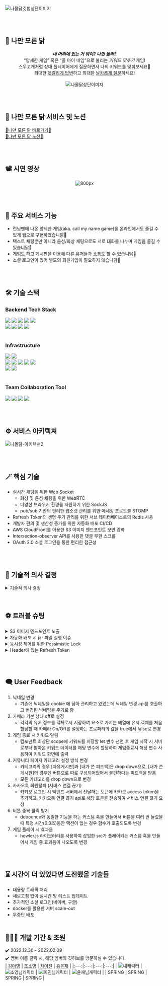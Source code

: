 ![나몰닭깃헙상단이미지](https://user-images.githubusercontent.com/117756400/216939133-6d703bcf-80ce-4939-ada5-a583af07185e.jpg)

<br /> <br />

## 🐔 나만 모른 닭
<div align=center>

***내 머리에 있는 거 뭐야? 나만 몰라?***  
”양세찬 게임” 혹은 “콜 마이 네임”으로 불리는 *키워드 맞추기* 게임!  
스무고개처럼 상대 플레이어에게 질문하면서 나의 키워드를 맞춰보세요🐤  
최대한 <u>헷갈리게 답변</u>하고 최대한 <u>날카롭게 질문</u>하세요!  
<br />
![나몰닭상단이미지](https://user-images.githubusercontent.com/117756400/216971099-fff770a8-8462-4ad0-91f1-64463703bf5f.png)  
</div>

<br /> <br />

## 🔗 나만 모른 닭 서비스 및 노션
[🐔나만 모른 닭 바로가기🐔](https://namoldak.com)
<br />
[🐔나만 모른 닭 노션🐔](https://colossal-chokeberry-fec.notion.site/39515b59c604426494e905a62410ce3b)

<br /> <br />

## 📽 시연 영상
<div align=center>

![800px](https://user-images.githubusercontent.com/111271565/217049760-c3694076-b5be-41c5-9951-f148aee3bb92.gif)

</div>

<br /> <br />

## 📢 주요 서비스 기능
<ul>
<li> 런닝맨에 나온 양세찬 게임(aka. call my name game)을 온라인에서도 즐길 수 있게 웹으로 구현하였습니닭🐔 </li>
<li> 텍스트 채팅뿐만 아니라 음성/화상 채팅으로도 서로 대화를 나누며 게임을 즐길 수 있습니닭🐔 </li>
<li> 게임도 하고 게시판을 이용해 다른 유저들과 소통도 할 수 있습니닭🐔 </li>
<li> 소셜 로그인이 있어 별도의 회원가입이 필요하지 않습니닭🐔 </li>
</ul>

<br /> <br />

## 🛠 기술 스택

### Backend Tech Stack  
<img src="https://img.shields.io/badge/java-007396?style=for-the-badge&logo=java&logoColor=white">  <img src="https://img.shields.io/badge/spring-6DB33F?style=for-the-badge&logo=spring&logoColor=white">  <img src="https://img.shields.io/badge/springboot-6DB33F?style=for-the-badge&logo=springboot&logoColor=white">  <img src="https://img.shields.io/badge/JWT-black?style=for-the-badge&logo=JSON%20web%20tokens&logoColor=white">  <img src="https://img.shields.io/badge/spring security-6DB33F?style=for-the-badge&logo=springsecurity&logoColor=white"> <br /> <img src="https://img.shields.io/badge/websocket-FFCD00?style=for-the-badge&logo=websocket&logoColor=white">  <img src="https://img.shields.io/badge/WebRTC-333333?style=for-the-badge&logo=WebRTC&logoColor=white">  <img src="https://img.shields.io/badge/SockJS-3B5526?style=for-the-badge&logo=sockjs&logoColor=white">  <img src="https://img.shields.io/badge/stomp-41454A?style=for-the-badge&logo=stomp&logoColor=white">
<br /> <br />

### Infrastructure  
<img src="https://img.shields.io/badge/mysql-4479A1?style=for-the-badge&logo=mysql&logoColor=white">  <img src="https://img.shields.io/badge/redis-DC382D?style=for-the-badge&logo=redis&logoColor=white"> <br /> <img src="https://img.shields.io/badge/amazon ec2-FF9900?style=for-the-badge&logo=amazonec2&logoColor=white">  <img src="https://img.shields.io/badge/amazon s3-569A31?style=for-the-badge&logo=amazons3&logoColor=white">  <img src="https://img.shields.io/badge/amazon rds-527FFF?style=for-the-badge&logo=amazonrds&logoColor=white">  <img src="https://img.shields.io/badge/amazon cloudfront-FF4F8B?style=for-the-badge&logo=amazonaws&logoColor=white">  <img src="https://img.shields.io/badge/amazon route53-7D929E?style=for-the-badge&logo=amazonaws&logoColor=white"> <br /> <img src="https://img.shields.io/badge/aws codedeploy-FF9E9F?style=for-the-badge&logo=amazonaws&logoColor=white">  <img src="https://img.shields.io/badge/github actions-2088FF?style=for-the-badge&logo=githubactions&logoColor=white">
<br /> <br />
  
### Team Collaboration Tool  
<img src="https://img.shields.io/badge/git-F05032?style=for-the-badge&logo=git&logoColor=white">  <img src="https://img.shields.io/badge/github-181717?style=for-the-badge&logo=github&logoColor=white">  <img src="https://img.shields.io/badge/figma-F24E1E?style=for-the-badge&logo=figma&logoColor=white">  <img src="https://img.shields.io/badge/notion-000000?style=for-the-badge&logo=notion&logoColor=white">
<br />

<br /><br />

## ⚙️ 서비스 아키텍쳐
![나몰닭-아키텍쳐2](https://user-images.githubusercontent.com/117756400/216894689-8921deef-c813-42ca-a8f2-6e58f34fd4b8.jpg)

<br /> <br />

## 🪄 핵심 기술
- 실시간 채팅을 위한 Web Socket
  - 화상 및 음성 채팅을 위한 WebRTC
  - 다양한 브라우저 환경을 지원하기 위한 SockJS
  - pub/sub 기반의 편리한 웹소켓 관리를 위한 메세징 프로토콜 STOMP
- Refresh Token의 생명 주기 관리를 위한 서브 데이터베이스로의 Redis 사용
- 개발자 편의 및 생산성 증가를 위한 자동화 배포 CI/CD
- AWS CloudFront를 이용한 S3 이미지 엔드포인트 보안 강화
- Intersection-observer API를 사용한 댓글 무한 스크롤
- OAuth 2.0 소셜 로그인을 통한 편리한 접근성

<br /> <br />

## 📝 기술적 의사 결정
<details>
<summary>기술적 의사 결정</summary>
<div markdown="1">

| 기술 | 도입 이유 | 후보군 | 의견 조율 및 기술 결정 |  
|:---:|---|---|---|
| Web Socket | 실시간 통신을 위해 도입 | Polling / Long Polling / Web Socket | - 실시간성이 중요한 서비스이므로 한쪽에서 송신을 하면 반대쪽에서는 수신만 할 수 있는 Polling 및 Long Polling은 Web Socket에 비해 실시간성이 떨어짐.<br />- Web Socket을 사용하면 서버와 브라우저 사이에 양방향 소통이 가능함(= 전 이중 통신, 양방향 통신 (Full-Duplex)). 즉, 클라이언트가 먼저 요청하지 않아도 서버가 먼저 데이터를 보낼 수 있고 상대방의 송신 상태와 상관없이 메세지를 보낼 수 있음. 때문에 30초의 제한 시간 내에 많은 질문이 오가는 실시간 채팅이 중요한 우리 서비스에 Web Socket이 더 적절하다고 판단 |
| WebRTC (Mesh) | 실시간 화상 및 음성 채팅 | Mesh / SFU / MCU | - 실시간성이 가장 낮고 중앙 서버에서 데이터 혼합 및 가공에 많은 비용이 요구되는 MCU는 제외하고 Mesh와 SFU 방식을 놓고 고민<br />- 서비스 특성 상, 한 게임룸의 최대 인원이 4명인 점을 고려했을 때 peer간의 직접 연결이 클라이언트에 부하를 심하게 주지 않을 것이라고 판단했고, 서버를 거치는 일 없이 바로 peer끼리 정보를 주고 받는 것이 실시간성이 중요한 게임 서비스에 적합하다고 판단 |
| Redis | Refresh Token을 저장하기 위한 DB 선정 | Redis / MySQL | - 일정 시간 이후 만료되어야 하는 Refresh Token이므로 기본적으로 데이터의 유효기간(time to live)을 지정할 수 있는 Redis에 저장하는 게 적합하다고 판단<br />- 토큰 생명 주기 관리에 용이한 Redis를 Refresh Token 전용 서브 DB로 선정 |
| Github Action & AWS CodeDeploy | 지속적 통합과 지속적 배포를 통한 업무 효율 상승을 위해 도입 | Jenkins /<br />Github Action / Travis CI | - 현재 프로젝트 관리를 깃허브를 통하여 진행하고 있고, 소규모 프로젝트이고 추가적인 설치 과정 없이 Github에서 제공하는 환경에서 CI 작업이 가능하기 때문에 Github Action을 사용하는 것이 용이할 거라 생각함<br />- 프로젝트 규모를 생각했을 때 초기 설정이 적고 편의성이 높아 리소스를 줄이는 방향으로 진행. 따라서 Github Action과 AWS에서 제공하는 Code Deploy를 이용하여 자동화 배포를 하기로 결정 |
| Refresh Token | 유저 정보 보안 | 클라이언트에 저장(local storage vs cookie) / 서버에 저장 | - 리프레시 토큰이 클라이언트에 노출된다면 리프레시 토큰의 장점인 보안적인 이점이 없다고 판단하였고, 액세스 토큰 만으로도 서버에 리프레시 발급 요청이 가능한 로직이기 때문에 서버에만 저장하는 방향으로 의견 조율<br />- 리프레시 토큰을 서버(Redis)에 저장하고, 액세스 토큰 만료 10분 전에 재발급 요청을 보내는 api를 액세스 토큰을 담아 요청하는 방식으로 구현 |
| STOMP & SockJS | 텍스트 채팅 및 다양한 브라우저에서의 일관성 | Only WebSocket / SockJS + STOMP | - 여러 브라우저에서 동일한 기능을 안정적으로 제공할 수 있어야 하기에 SockJS를 사용하고, 여러 방을 생성하여 그 방마다의 채팅을 관리해야 하기 때문에 Topic을 구독함으로 별도의 세션 관리가 필요없는 STOMP를 사용해 채팅을 구현하는 것으로 의견 조율<br />- WebSocket Configuration에서 Endpoint에 SockJS를 사용할 수 있게 설정하고, 메시지 브로커를 통해 pub/sub 엔드포인트를 설정하여 url로 간단히 공급과 구독을 적용할 수 있게 구현함. 또한 대상 Topic(게임 방)을 구독한 사람들을 대상으로 게임 진행에 관련한 메세지를 공급하는 방식으로 구현 |
<div>
</details>
<br /> <br />

## ⚽ 트러블 슈팅
<details>
<summary>S3 이미지 엔드포인트 노출</summary>
<div markdown="1">

- **문제 상황**
  - S3에 업로드 된 이미지를 다운로드 했을 때 S3 엔드포인트 주소가 그대로 노출되는 이슈  

- **이유**  
  - AWS S3는 엔드포인트를 가릴 수 있는 기능이 없고 SSL 인증을 받을 수 없기 때문에 보안에 취약하여 공격의 대상이 될 수 있어 이를 인지하여 보완할 필요가 있었음  

- **해결 방법**  
  1. CloudFront를 이용하여 S3 엔드포인트를 배포 도메인으로 대체  
  2. 배포된 클라이언트 환경이 https 통신을 하고 있기 때문에 CloudFront에서 SSL 인증서 등록  
  3. Route53을 이용하여 CloudFront 주소를 실제 서비스 주소와 연관성이 있게 라우팅  
  <br />
</div>
</details>
<details>
<summary>자동화 배포 시 jar 파일 실행 이슈</summary>
<div markdown="1">

- **문제 상황**  
  - EC2 인스턴스에 배포 파일이 들어가나 실행되지 않음, 우분투 서버에 들어간 배포 파일을 수동 실행시켜도 실행되지 않음

- **이유**  
  - EC2 로그와 Github Actions, Code Deploy내역, S3에 정상적인 저장을 모두 정상 작동 확인했으나 쉘 스크립트 로그에서 실행된 프로세스 ID가 안 찍히는 것을 확인하여 실행에 문제가 있는 것을 인식.  확인을 위해 자동 배포된 파일을 수동으로 실행해보니 실행되지 않았음. local에서 build한 파일을 서버에 올려 돌렸을 땐 정상 작동 하는 것으로 보아 배포 과정에서 파일 처리에서 문제가 생겼을 거라 추측
  - 배포 로직을 하나하나 확인해 보니 Github secret에 들어간 properties 파일이 빌드 전 들어갔어야 하는데 순서가 빌드 후 적용으로 밀려 있어서 배포할 파일에 properties가 적용되지 않았다. 당연히 properties에 들어가 있는 키들이 적용이 안 되어 우분투에 있는 배포 파일을 수동 실행시켜도 오류가 떴음

- **해결 방법**  
  - steps 순서를 빌드 전 github secret에 있는 properties가 먼저 적용되게 변경  
  <br />
</div>
</details>
<details>
<summary>동시성 제어를 위한 Pessimistic Lock</summary>
<div markdown="1">

- **문제 상황**  
  - 최대 인원이 4명인 게임 방에서 한 자리가 남았을 때 동시적으로 입장하기를 하면 최대 인원을 넘어서 입장하는 이슈 발생

- **이유**  
  - 여러 개의 트랜잭션이 동시적으로 DB에 접근 후, 업데이트 되기 전 데이터를 불러와서 실행됐기 때문

- **해결 방법**  
  - 해당 이슈를 위해서 select for update 구문을 이용하여 특정 데이터 ROW에 대해 Pessimistic Lock을 걸어 해결
  - Optimistic Lock도 고려했지만 Optimistic Lock은 충돌이 발생할 때마다 오버헤드가 발생하기 때문에 충돌이 많을 것으로 예상되는 이번 이슈에는 적합하지 않다고 판단  
  <br />
</div>
</details>
<details>
<summary>Header에 있는 Refresh Token</summary>
<div markdown="1">

- **문제 상황**  
  - 리프레시 토큰과 액세스 토큰 모두 클라이언트 쿠키에 노출됨

- **이유**  
  - 헤더에 리프레시 토큰이 담겨 있었음

- **해결 방법**  
  - 액세스 토큰만 클라이언트 쿠키에 저장 및 노출하는 방식으로 변경. 액세스 토큰은 클라이언트 쿠키에 저장하고 유효시간을 30분으로 설정
  - 리프레시 토큰은 Redis 서버에 저장하고 유효시간을 1주일로 설정하여 보안을 강화  
  <br />
</div>
</details>

<br /> <br />

## 🗨️ User Feedback
1. 닉네임 변경
    - 기존에 닉네임을 cookie 에 담아 관리하고 있었는데 닉네임 변경 api를 호출하고 변경된 닉네임을 주기로 함  
2. 카메라 기본 상태 off로 설정
    - 각각의 유저 정보를 객체로서 저장하여 요소로 가지는 배열에 유저 객체를 처음 할당할 때 카메라 On/Off를 설정하는 프로퍼티의 값을 true에서 false로 변경 
3. 게임 종료 시 키워드 알림
    - 컴포넌트 최상단 scope에 키워드를 저장할 let 변수 선언 후 게임 시작 시 서버로부터 받아온 키워드 데이터를 해당 변수에 할당하여 게임종료시 해당 변수 사용하여 키워드 화면에 출력  
4. 커뮤니티 페이지 카테고리 설정 방식 변경
    - 카테고리의 경우 [자유게시판]과 [내가 쓴 피드백]은 drop down으로, [내가 쓴 게시판]의 경우엔 버튼으로 따로 구성되어있어서 불편하다는 피드백을 받음  
    - 모든 카테고리를 drop down으로 변경  
5. 카카오톡 회원탈퇴 (서비스 연결 끊기)
    - 카카오 로그인 시 백엔드 서버에서 전달하는 토큰에 카카오 access token을 추가하고, 카카오톡 연결 끊기 api로 해당 토큰을 전송하여 서비스 연결 끊기 요청  
6. 버튼 중복 클릭 방지
    - debounce와 동일한 기능을 하는 커스텀 훅을 만들어서 버튼을 여러 번 눌렀을 때 특정 시간(0.3초)동안 액션이 없는 경우 함수가 호출되도록 변경  
7. 게임 플레이 시 효과음
    - howler.js 라이브러리를 사용하여 삽입한 src가 플레이되는 커스텀 훅을 만들어서 게임 중 효과음이 나오도록 변경  

<br /> <br />

## ⌛ 시간이 더 있었다면 도전했을 기술들
- 대용량 트래픽 처리
- 새로고침 없이 실시간 방 리스트 업데이트
- 추가적인 소셜 로그인(네이버, 구글)
- docker를 활용한 서버 scale-out
- 무중단 배포
<br /> <br />

## 🧑🏻‍💻 개발 기간 & 조원
✔️ 2022.12.30 - 2022.02.09
<br />
✔️ 멤버 이름 클릭 시, 해당 멤버의 깃허브를 방문하실 수 있습니다.
<br />
| [김아영](https://github.com/isladaisy) | [조소영](https://github.com/littlezero48) | [차이진](https://github.com/leejincha) | [홍윤재](https://github.com/PigletHong) |
|:---:|:---:|:---:|:---:|
| ![내캐릭터](https://user-images.githubusercontent.com/117756400/216781592-6934710c-1e4a-43dd-aeb9-2117b5fed5f4.png) | ![소영님캐릭터](https://user-images.githubusercontent.com/117756400/216781599-b9559a95-20d8-4b76-90a4-12151263a203.png) | ![이진님캐릭터](https://user-images.githubusercontent.com/117756400/216889730-6221074f-7875-46c4-96c0-a516a7262ff9.png) | ![윤재님캐릭터](https://user-images.githubusercontent.com/117756400/216895789-d84c1ac7-16ec-42e8-ac42-d0b5a50ae9d0.png) |
| SPRING | SPRING | SPRING | SPRING |

<br /> <br /> <br />
